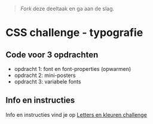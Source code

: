 > _Fork_ deze deeltaak en ga aan de slag.


# CSS challenge - typografie

## Code voor 3 opdrachten

  * opdracht 1: font en font-properties (opwarmen)
  * opdracht 2: mini-posters
  * opdracht 3: variabele fonts

## Info en instructies

Info en instructies vind je op <a href="https://github.com/fdnd-task/css-challenges/blob/main/docs/challenge_typografie.md" target="_blank" rel="noopener noreferrer">Letters en kleuren challenge</a> 